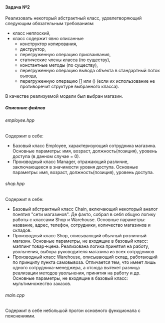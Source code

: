 #### Задача №2
Реализовать некоторый абстрактный класс, удовлетворяющий следующим обязательным требованиям:
- класс неплоский,
- класс содержит явно описанные
  - конструктор копирования,
  - деструктор,
  - перегруженную операцию присваивания,
  - статические члены класса (по существу),
  - константные методы (по существу),
  - перегруженную операцию вывода объекта в стандартный поток вывода,
  - перегруженную операцию [] или () (если их использование не противоречит структуре выбранного класса).

В качестве реализуемой модели был выбран магазин.
##### Описание файлов
###### employee.hpp
Содержит в себе: 
- Базовый класс Employee, характеризующий сотрудника магазина.
Основные параметры: имя, возраст, должность(позиция), уровень доступа (в данном случае = 0).
- Производный класс Manager, отражающий различие, заключающееся в значимости уровня доступа.
Основные параметры: имя, возраст, должность(позиция), уровень доступа.

###### shop.hpp
Содержит в себе: 
- Базовый абстрактный класс Chain, включающий некоторый аналог понятия "сети магазинов". 
Де факто, собрал в себя общую логику работы с классами Shop и Warehouse.
Основные параметры: название, адрес, телефон, сотрудники, количество магазинов и складов.
- Производный класс Shop, описывающий обычный розничный магазин.
Основные параметры, не входящие в базовый класс: мэппинг товар->цена.
Реализована логика принятия на работу, увольнения, выбора руководителя магазина из всех сотрудников
- Производный класс Warehouse, описывающий склад, работающий по принципу пункта самовывоза. 
Отличается тем, что имеет лишь одного сотрудника-менеджера, а отсюда вытекет разница реализации методов увольнения, 
принятия на работу и др.
Основные параметры, не входящие в базовый класс: мультимножество заказов.
###### main.cpp
Содержит в себе небольшой прогон основного функционала с пояснениями.
